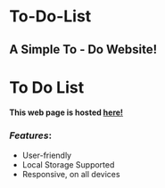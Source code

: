 # To-Do-List

## A Simple To - Do Website!

# To Do List
#### This web page is hosted [here!](https://todo-list-xi-pearl-48.vercel.app/)


### *Features*:

* User-friendly
* Local Storage Supported
* Responsive, on all devices
